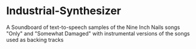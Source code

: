 # Industrial-Synthesizer
A Soundboard of text-to-speech samples of the Nine Inch Nails songs "Only" and "Somewhat Damaged" with instrumental versions of the songs used as backing tracks
